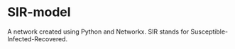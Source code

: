 # SIR-model
A network created using Python and Networkx. SIR stands for Susceptible-Infected-Recovered.
